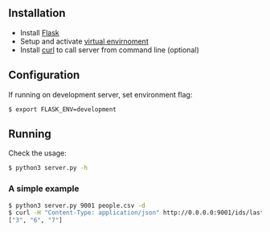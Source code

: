 ## Installation
- Install [Flask](https://github.com/pallets/flask#installing)
- Setup and activate [virtual envirnoment](https://packaging.python.org/guides/installing-using-pip-and-virtualenv/#installing-virtualenv)
- Install [curl](https://curl.haxx.se/download.html) to call server from command line (optional)

## Configuration
If running on development server, set environment flag:
```
$ export FLASK_ENV=development
````

## Running
Check the usage:
```sh
$ python3 server.py -h
```

### A simple example
```sh
$ python3 server.py 9001 people.csv -d
$ curl -H "Content-Type: application/json" http://0.0.0.0:9001/ids/lastname/Robiner
["3", "6", "7"]
```
